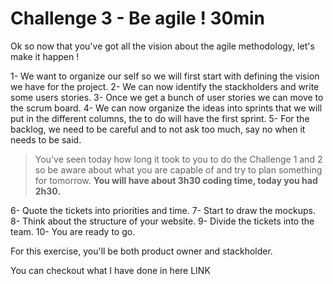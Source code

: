 Challenge 3 - Be agile ! 30min
================

Ok so now that you've got all the vision about the agile methodology, let's make it happen !

1- We want to organize our self so we will first start with defining the vision we have for the project.
2- We can now identify the stackholders and write some users stories.
3- Once we get a bunch of user stories we can move to the scrum board.
4- We can now organize the ideas into sprints that we will put in the different columns, the to do will have the first sprint.
5- For the backlog, we need to be careful and to not ask too much, say no when it needs to be said.

>You've seen today how long it took to you to do the Challenge 1 and 2 so be aware about what you are capable of and try to plan something for tomorrow.                                                                                       **You will have about 3h30 coding time, today you had 2h30.**

6- Quote the tickets into priorities and time.
7- Start to draw the mockups.
8- Think about the structure of your website.
9- Divide the tickets into the team.
10- You are ready to go.

For this exercise, you'll be both product owner and stackholder.

You can checkout what I have done in here LINK
